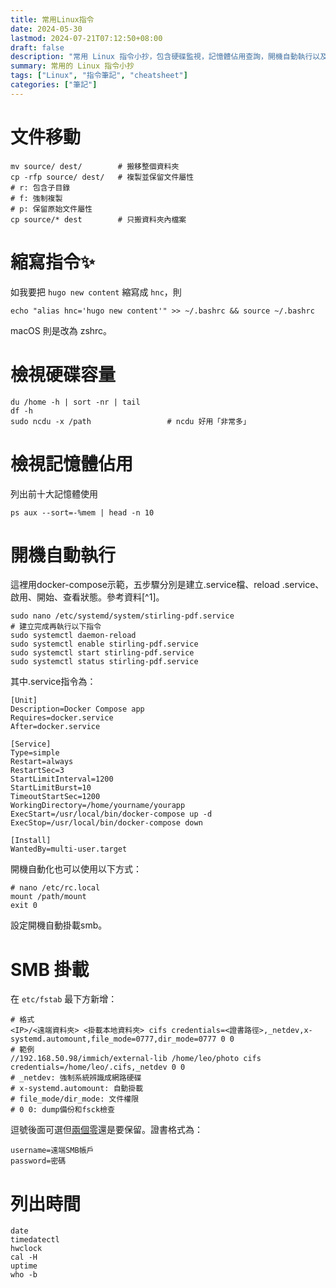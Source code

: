 ```yaml
---
title: 常用Linux指令
date: 2024-05-30
lastmod: 2024-07-21T07:12:50+08:00
draft: false
description: "常用 Linux 指令小抄，包含硬碟監視，記憶體佔用查詢，開機自動執行以及SMB掛載。"
summary: 常用的 Linux 指令小抄
tags: ["Linux", "指令筆記", "cheatsheet"]
categories: ["筆記"]
---
```


# 文件移動
```
mv source/ dest/        # 搬移整個資料夾
cp -rfp source/ dest/   # 複製並保留文件屬性
# r: 包含子目錄
# f: 強制複製
# p: 保留原始文件屬性
cp source/* dest        # 只搬資料夾內檔案
```

# 縮寫指令✨
如我要把 `hugo new content` 縮寫成 `hnc`，則
```
echo "alias hnc='hugo new content'" >> ~/.bashrc && source ~/.bashrc
```
macOS 則是改為 zshrc。

# 檢視硬碟容量
```
du /home -h | sort -nr | tail
df -h
sudo ncdu -x /path                 # ncdu 好用「非常多」
```

# 檢視記憶體佔用
列出前十大記憶體使用
```
ps aux --sort=-%mem | head -n 10
```

# 開機自動執行
這裡用docker-compose示範，五步驟分別是建立.service檔、reload .service、啟用、開始、查看狀態。參考資料[^1]。

```
sudo nano /etc/systemd/system/stirling-pdf.service
# 建立完成再執行以下指令
sudo systemctl daemon-reload
sudo systemctl enable stirling-pdf.service
sudo systemctl start stirling-pdf.service
sudo systemctl status stirling-pdf.service
```

其中.service指令為：
```
[Unit]
Description=Docker Compose app
Requires=docker.service
After=docker.service

[Service]
Type=simple
Restart=always
RestartSec=3
StartLimitInterval=1200
StartLimitBurst=10
TimeoutStartSec=1200
WorkingDirectory=/home/yourname/yourapp
ExecStart=/usr/local/bin/docker-compose up -d
ExecStop=/usr/local/bin/docker-compose down

[Install]
WantedBy=multi-user.target
```

開機自動化也可以使用以下方式：
```
# nano /etc/rc.local
mount /path/mount
exit 0
```
設定開機自動掛載smb。


# SMB 掛載

在 `etc/fstab` 最下方新增：
```
# 格式
<IP>/<遠端資料夾> <掛載本地資料夾> cifs credentials=<證書路徑>,_netdev,x-systemd.automount,file_mode=0777,dir_mode=0777 0 0
# 範例
//192.168.50.98/immich/external-lib /home/leo/photo cifs credentials=/home/leo/.cifs,_netdev 0 0
# _netdev: 強制系統辨識成網路硬碟
# x-systemd.automount: 自動掛載
# file_mode/dir_mode: 文件權限
# 0 0: dump備份和fsck檢查
```
逗號後面可選但[兩個零](https://rain.tips/2024/02/06/%E5%AF%A6%E6%88%B0%E6%95%99%E5%AD%B8%EF%BC%9A%E5%AF%A6%E7%8F%BEubuntu%E7%92%B0%E5%A2%83%E4%B8%AD%E9%AB%98%E6%95%88%E7%9A%84%E7%A1%AC%E7%A2%9F%E5%85%B1%E4%BA%AB/)還是要保留。證書格式為：
```
username=遠端SMB帳戶
password=密碼
```

# 列出時間
```shell
date
timedatectl
hwclock
cal -H
uptime
who -b
```